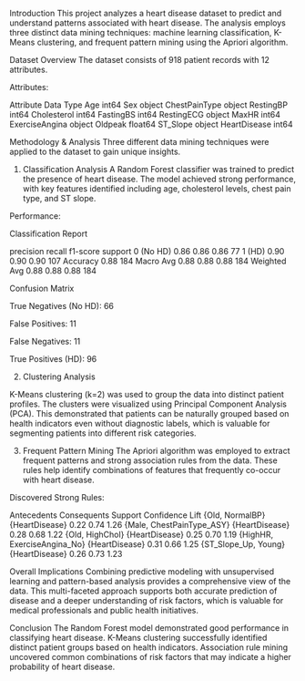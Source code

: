 Introduction
This project analyzes a heart disease dataset to predict and understand patterns associated with heart disease. The analysis employs three distinct data mining techniques: machine learning classification, K-Means clustering, and frequent pattern mining using the Apriori algorithm.


Dataset Overview
The dataset consists of 918 patient records with 12 attributes.

Attributes:

Attribute	Data Type
Age	int64
Sex	object
ChestPainType	object
RestingBP	int64
Cholesterol	int64
FastingBS	int64
RestingECG	object
MaxHR	int64
ExerciseAngina	object
Oldpeak	float64
ST_Slope	object
HeartDisease	int64

Methodology & Analysis
Three different data mining techniques were applied to the dataset to gain unique insights.

1. Classification Analysis
A Random Forest classifier was trained to predict the presence of heart disease. The model achieved strong performance, with key features identified including age, cholesterol levels, chest pain type, and ST slope.


Performance:

Classification Report

precision	recall	f1-score	support
0 (No HD)	0.86	0.86	0.86	77
1 (HD)	0.90	0.90	0.90	107
Accuracy			0.88	184
Macro Avg	0.88	0.88	0.88	184
Weighted Avg	0.88	0.88	0.88	184


Confusion Matrix


True Negatives (No HD): 66 

False Positives: 11 

False Negatives: 11 

True Positives (HD): 96 

2. Clustering Analysis

K-Means clustering (k=2) was used to group the data into distinct patient profiles. The clusters were visualized using Principal Component Analysis (PCA). This demonstrated that patients can be naturally grouped based on health indicators even without diagnostic labels, which is valuable for segmenting patients into different risk categories.


3. Frequent Pattern Mining
The Apriori algorithm was employed to extract frequent patterns and strong association rules from the data. These rules help identify combinations of features that frequently co-occur with heart disease.


Discovered Strong Rules:

Antecedents	Consequents	Support	Confidence	Lift
{Old, NormalBP}	{HeartDisease}	0.22	0.74	1.26
{Male, ChestPainType_ASY}	{HeartDisease}	0.28	0.68	1.22
{Old, HighChol}	{HeartDisease}	0.25	0.70	1.19
{HighHR, ExerciseAngina_No}	{HeartDisease}	0.31	0.66	1.25
{ST_Slope_Up, Young}	{HeartDisease}	0.26	0.73	1.23


Overall Implications
Combining predictive modeling with unsupervised learning and pattern-based analysis provides a comprehensive view of the data. This multi-faceted approach supports both accurate prediction of disease and a deeper understanding of risk factors, which is valuable for medical professionals and public health initiatives.


Conclusion
The Random Forest model demonstrated good performance in classifying heart disease. K-Means clustering successfully identified distinct patient groups based on health indicators. Association rule mining uncovered common combinations of risk factors that may indicate a higher probability of heart disease.
